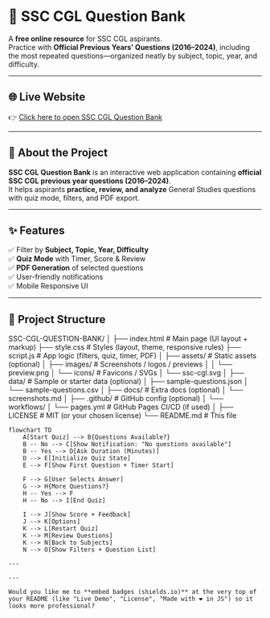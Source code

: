 # 📘 SSC CGL Question Bank

A **free online resource** for SSC CGL aspirants.  
Practice with **Official Previous Years’ Questions (2016–2024)**, including the most repeated questions—organized neatly by subject, topic, year, and difficulty.

---

## 🌐 Live Website

👉 [Click here to open SSC CGL Question Bank](https://yash-530.github.io/SSC-CGL-QUESTION-BANK/)

---

## 🚀 About the Project
**SSC CGL Question Bank** is an interactive web application containing **official SSC CGL previous year questions (2016–2024)**.  
It helps aspirants **practice, review, and analyze** General Studies questions with quiz mode, filters, and PDF export.  

---

## ✨ Features
✅ Filter by **Subject, Topic, Year, Difficulty**  
✅ **Quiz Mode** with Timer, Score & Review  
✅ **PDF Generation** of selected questions  
✅ User-friendly notifications  
✅ Mobile Responsive UI  

---

## 📂 Project Structure
SSC-CGL-QUESTION-BANK/
│
├── index.html              # Main page (UI layout + markup)
├── style.css               # Styles (layout, theme, responsive rules)
├── script.js               # App logic (filters, quiz, timer, PDF)
│
├── assets/                 # Static assets (optional)
│   ├── images/             # Screenshots / logos / previews
│   │   └── preview.png
│   └── icons/              # Favicons / SVGs
│       └── ssc-cgl.svg
│
├── data/                   # Sample or starter data (optional)
│   ├── sample-questions.json
│   └── sample-questions.csv
│
├── docs/                   # Extra docs (optional)
│   └── screenshots.md
│
├── .github/                # GitHub config (optional)
│   └── workflows/
│       └── pages.yml       # GitHub Pages CI/CD (if used)
│
├── LICENSE                 # MIT (or your chosen license)
└── README.md               # This file

```mermaid
flowchart TD
    A[Start Quiz] --> B{Questions Available?}
    B -- No --> C[Show Notification: "No questions available"]
    B -- Yes --> D[Ask Duration (Minutes)]
    D --> E[Initialize Quiz State]
    E --> F[Show First Question + Timer Start]

    F --> G[User Selects Answer]
    G --> H{More Questions?}
    H -- Yes --> F
    H -- No --> I[End Quiz]

    I --> J[Show Score + Feedback]
    J --> K[Options]
    K --> L[Restart Quiz]
    K --> M[Review Questions]
    K --> N[Back to Subjects]
    N --> O[Show Filters + Question List]

---

---

Would you like me to **embed badges (shields.io)** at the very top of your README (like "Live Demo", "License", "Made with ❤️ in JS") so it looks more professional?
